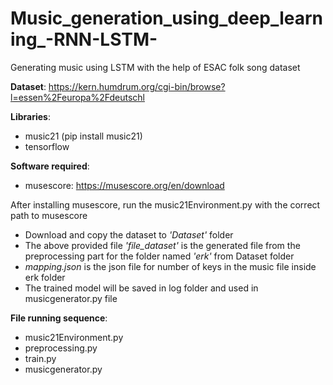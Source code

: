 # Music_generation_using_deep_learning_-RNN-LSTM-
Generating music using LSTM with the help of ESAC folk song dataset</br>

<b>Dataset</b>: https://kern.humdrum.org/cgi-bin/browse?l=essen%2Feuropa%2Fdeutschl </br>

<b>Libraries</b>:</br>
- music21 (pip install music21)</br>
- tensorflow</br>

<b>Software required</b>:</br>
- musescore: https://musescore.org/en/download</br>

After installing musescore, run the music21Environment.py with the correct path to musescore</br>

* Download and copy the dataset to <i>'Dataset'</i> folder </br>
* The above provided file <i>'file_dataset'</i> is the generated file from the preprocessing part for the folder named <i>'erk'</i> from Dataset folder</br>
* <i>mapping.json</i> is the json file for number of keys in the music file inside erk folder</br>
* The trained model will be saved in log folder and used in musicgenerator.py file</br>

<b>File running sequence</b>:</br>
- music21Environment.py
- preprocessing.py
- train.py
- musicgenerator.py
